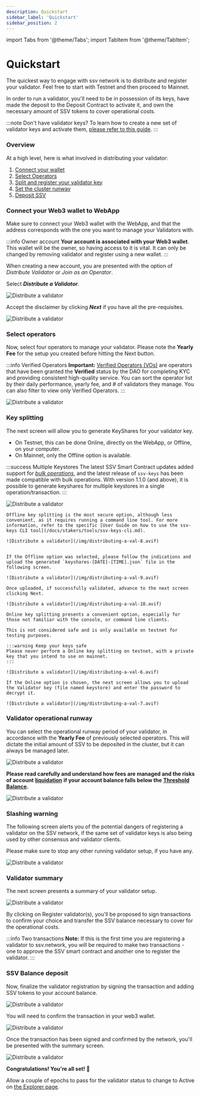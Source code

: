 ```yaml
---
description: Quickstart
sidebar_label: 'Quickstart'
sidebar_position: 2
---
```


import Tabs from '@theme/Tabs';
import TabItem from '@theme/TabItem';

# Quickstart
The quickest way to engage with ssv network is to distribute and register your validator. Feel free to start with Testnet and then proceed to Mainnet.

In order to run a validator, you'll need to be in possession of its keys, have made the deposit to the Deposit Contract to activate it, and own the necessary amount of SSV tokens to cover operational costs.

:::note Don't have validator keys?
To learn how to create a new set of validator keys and activate them, [please refer to this guide](/docs/stakers/validator-management/creating-a-new-validator.md).
:::

### Overview
At a high level, here is what involved in distributing your validator:
1. [Connect your wallet](#connect-your-web3-wallet-to-webapp)
2. [Select Operators](#select-operators)
3. [Split and register your validator key](#key-splitting)
4. [Set the cluster runway](#validator-operational-runway)
5. [Deposit SSV](#ssv-balance-deposit)


### Connect your Web3 wallet to WebApp

Make sure to connect your Web3 wallet with the WebApp, and that the address corresponds with the one you want to manage your Validators with.

:::info Owner account
**Your account is associated with your Web3 wallet**. This wallet will be the owner, so having access to it is vital. It can only be changed by removing validator and register using a new wallet.
:::

When creating a new account, you are presented with the option of _Distribute Validator_ or _Join as an Operator_.

Select _**Distribute a Validator**_.

![Distribute a validator](/img/distributing-a-val-1.avif)

Accept the disclaimer by clicking _**Next**_ if you have all the pre-requisites.

![Distribute a validator](/img/distributing-a-val-3.avif)

### Select operators

Now, select four operators to manage your validator. Please note the **Yearly Fee** for the setup you created before hitting the Next button.

:::info Verified Operators
**Important:** [Verified Operators (VOs)](/docs/operators/operator-onboarding/verified-operators.md) are operators that have been granted the **Verified** status by the DAO for completing KYC and providing consistent high-quality service. You can sort the operator list by their daily performance, yearly fee, and # of validators they manage. You can also filter to view only Verified Operators.
:::

![Distribute a validator](/img/distributing-a-val-4.avif)

### Key splitting

The next screen will allow you to generate KeyShares for your validator key. 
- On Testnet, this can be done Online, directly on the WebApp, or Offline, on your computer.
- On Mainnet, only the Offline option is available.

:::success Multiple Keystores
The latest SSV Smart Contract updates added support for [_bulk operations_](/developers/smart-contracts/ssvnetwork#bulkregistervalidatorpublickey-operatorids-shares-amount-cluster), and the latest release of `ssv-keys` has been made compatible with bulk operations. With version 1.1.0 (and above), it is possible to generate keyshares for multiple keystores in a single operation/transaction.
:::

![Distribute a validator](/img/distributing-a-val-5.avif)

<Tabs>
  <TabItem value="offline" label="Offline Key Splitting">

    Offline key splitting is the most secure option, although less convenient, as it requires running a command line tool. For more information, refer to the specific [User Guide on how to use the ssv-keys CLI tool](/docs/stakers/tools/ssv-keys-cli.md).

    ![Distribute a validator](/img/distributing-a-val-8.avif)


    If the Offline option was selected, please follow the indications and upload the generated `keyshares-[DATE]-[TIME].json` file in the following screen.

    ![Distribute a validator](/img/distributing-a-val-9.avif)

    Once uploaded, if successfully validated, advance to the next screen clicking Next.

    ![Distribute a validator](/img/distributing-a-val-10.avif)

  </TabItem>
  <TabItem value="online" label="Online Key Splitting">

    Online key splitting presents a convenient option, especially for those not familiar with the console, or command line clients.

    This is not considered safe and is only available on testnet for testing purposes.

    :::warning Keep your keys safe
    Please never perform a Online key splitting on testnet, with a private key that you intend to use on mainnet.
    :::

    ![Distribute a validator](/img/distributing-a-val-6.avif)

    If the Online option is chosen, the next screen allows you to upload the Validator key (file named keystore) and enter the password to decrypt it.

    ![Distribute a validator](/img/distributing-a-val-7.avif)

  </TabItem>
</Tabs>  


### Validator operational runway

You can select the operational runway period of your validator, in accordance with the **Yearly Fee** of previously selected operators. This will dictate the initial amount of SSV to be deposited in the cluster, but it can always be managed later.

![Distribute a validator](/img/distributing-a-val-11.avif)

**Please read carefully and understand how fees are managed and the risks of account** [**liquidation**](/docs/learn/glossary.md#liquidation) **if your account balance falls below the** [**Threshold Balance**](/docs/learn/glossary.md#liquidation-collateral)**.**

![Distribute a validator](/img/distributing-a-val-12.avif)

### Slashing warning

The following screen alerts you of the potential dangers of registering a validator on the SSV network, if the same set of validator keys is also being used by other consensus and validator clients.

Please make sure to stop any other running validator setup, if you have any.

![Distribute a validator](/img/distributing-a-val-13.avif)

### Validator summary

The next screen presents a summary of your validator setup.

![Distribute a validator](/img/distributing-a-val-14.avif)


By clicking on Register validator(s), you'll be proposed to sign transactions to confirm your choice and transfer the SSV balance necessary to cover for the operational costs.

:::info Two transactions
**Note:** If this is the first time you are registering a validator to ssv.network, you will be required to make two transactions - one to approve the SSV smart contract and another one to register the validator.
:::

### SSV Balance deposit

Now, finalize the validator registration by signing the transaction and adding SSV tokens to your account balance.

<div style={{ display: 'flex', justifyContent: 'center' }}>
  <img src="/img/distributing-a-val-15.png" alt="Distribute a validator" />
</div>

You will need to confirm the transaction in your web3 wallet.

![Distribute a validator](/img/distributing-a-val-16.avif)

Once the transaction has been signed and confirmed by the network, you'll be presented with the summary screen.

![Distribute a validator](/img/distributing-a-val-17.avif)

**Congratulations! You're all set! 🥳**

Allow a couple of epochs to pass for the validator status to change to Active on [the Explorer page](https://explorer.ssv.network/).